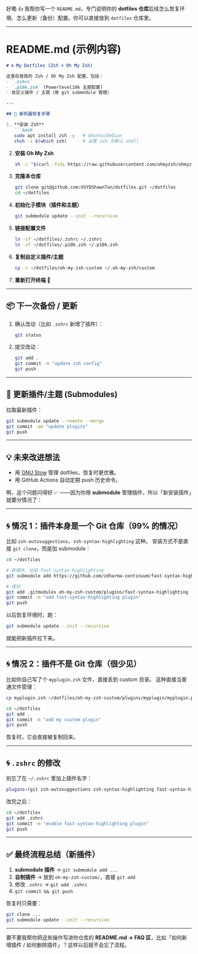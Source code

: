 好嘞 👍 我帮你写一个 `README.md`，专门说明你的 **dotfiles 仓库**后续怎么恢复环境、怎么更新（备份）配置。你可以直接放到 `dotfiles` 仓库里。

---

# README.md (示例内容)

````markdown
# 🌀 My Dotfiles (Zsh + Oh My Zsh)

这里存放我的 Zsh / Oh My Zsh 配置，包括：
- `.zshrc`  
- `.p10k.zsh` (Powerlevel10k 主题配置)  
- 自定义插件 / 主题（用 git submodule 管理）  

---

## 🚀 新机器恢复步骤

1. **安装 Zsh**
   ```bash
   sudo apt install zsh -y   # Ubuntu/Debian
   chsh -s $(which zsh)      # 设置 zsh 为默认 shell
````

2. **安装 Oh My Zsh**

   ```bash
   sh -c "$(curl -fsSL https://raw.githubusercontent.com/ohmyzsh/ohmyzsh/master/tools/install.sh)"
   ```

3. **克隆本仓库**

   ```bash
   git clone git@github.com:USYDShawnTan/dotfiles.git ~/dotfiles
   cd ~/dotfiles
   ```

4. **初始化子模块（插件和主题）**

   ```bash
   git submodule update --init --recursive
   ```

5. **链接配置文件**

   ```bash
   ln -sf ~/dotfiles/.zshrc ~/.zshrc
   ln -sf ~/dotfiles/.p10k.zsh ~/.p10k.zsh
   ```

6. **复制自定义插件/主题**

   ```bash
   cp -r ~/dotfiles/oh-my-zsh-custom ~/.oh-my-zsh/custom
   ```

7. **重新打开终端 🎉**

---

## 📦 下一次备份 / 更新

1. 确认改动（比如 `.zshrc` 新增了插件）：

   ```bash
   git status
   ```

2. 提交改动：

   ```bash
   git add .
   git commit -m "update zsh config"
   git push
   ```

---

## 🔄 更新插件/主题 (Submodules)

拉取最新插件：

```bash
git submodule update --remote --merge
git commit -am "update plugins"
git push
```

---


## 💡 未来改进想法

* 用 [GNU Stow](https://www.gnu.org/software/stow/) 管理 dotfiles，恢复时更优雅。
* 用 GitHub Actions 自动定期 push 历史命令。


啊，这个问题问得好 ✅ ——因为你用 **submodule** 管理插件，所以「新安装插件」就要分情况了：

---

## 🌀 情况 1：插件本身是一个 Git 仓库（99% 的情况）

比如 `zsh-autosuggestions`、`zsh-syntax-highlighting` 这种。
安装方式不是直接 `git clone`，而是加 submodule：

```bash
cd ~/dotfiles

# 新插件，比如 fast-syntax-highlighting
git submodule add https://github.com/zdharma-continuum/fast-syntax-highlighting.git oh-my-zsh-custom/plugins/fast-syntax-highlighting

# 提交
git add .gitmodules oh-my-zsh-custom/plugins/fast-syntax-highlighting
git commit -m "add fast-syntax-highlighting plugin"
git push
```

以后恢复环境时，跑：

```bash
git submodule update --init --recursive
```

就能把新插件拉下来。

---

## 🌀 情况 2：插件不是 Git 仓库（很少见）

比如你自己写了个 `myplugin.zsh` 文件，直接丢到 custom 目录。
这种直接当普通文件管理：

```bash
cp myplugin.zsh ~/dotfiles/oh-my-zsh-custom/plugins/myplugin/myplugin.plugin.zsh

cd ~/dotfiles
git add .
git commit -m "add my custom plugin"
git push
```

恢复时，它会直接被复制回来。

---

## 🌀 `.zshrc` 的修改

别忘了在 `~/.zshrc` 里加上插件名字：

```zsh
plugins=(git zsh-autosuggestions zsh-syntax-highlighting fast-syntax-highlighting)
```

改完之后：

```bash
cd ~/dotfiles
git add .zshrc
git commit -m "enable fast-syntax-highlighting plugin"
git push
```

---

## ✅ 最终流程总结（新插件）

1. **submodule 插件** → `git submodule add ...`
2. **自制插件** → 放到 `oh-my-zsh-custom/`，直接 `git add`
3. 修改 `.zshrc` → `git add .zshrc`
4. `git commit && git push`

恢复时只需要：

```bash
git clone ...
git submodule update --init --recursive
```

---

要不要我帮你把这些操作写进你仓库的 **README.md → FAQ 区**，比如「如何新增插件 / 如何删除插件」？这样以后就不会忘了流程。



